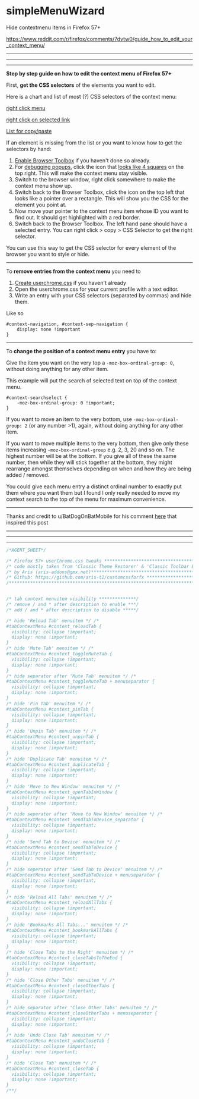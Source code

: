 # simpleMenuWizard
Hide contextmenu items in Firefox 57+


https://www.reddit.com/r/firefox/comments/7dvtw0/guide_how_to_edit_your_context_menu/

---

---

---

**Step by step guide on how to edit the context menu of Firefox 57+**

First, **get the CSS selectors** of the elements you want to edit.

Here is a chart and list of most (?) CSS selectors of the context menu:

[right click menu](https://imgur.com/b5gEfUy) 

[right click on selected link](https://imgur.com/e9AaMx3) 

[List for copy/paste](https://pastebin.com/R3A5nJjv)

If an element is missing from the list or you want to know how to get the selectors by hand:
  
1. [Enable Browser Toolbox](https://developer.mozilla.org/en-US/docs/Tools/Browser_Toolbox#Enabling_the_Browser_Toolbox) if you haven't done so already.
2. For [debugging popups](https://developer.mozilla.org/en-US/docs/Tools/Browser_Toolbox#Debugging_popups), click the icon that [looks like 4 squares](https://mdn.mozillademos.org/files/12742/browser-toolbox-autohide-button.png) on the top right. This will make the context  menu stay visible. 
3. Switch to the browser window, right click somewhere to make the context menu show up.
4. Switch back to the Browser Toolbox, click the icon on the top left that looks like a pointer over a rectangle. This will show you the CSS for the element you point at.
5. Now move your pointer to the context menu item whose ID you want to find out. It should get highlighted with a red border.
6. Switch back to the Browser Toolbox. The left hand pane should have a selected entry. You can right click > copy > CSS Selector to get the right selector.

You can use this way to get the CSS selector for every element of the browser you want to style or hide.
  

___

To **remove entries from the context menu** you need to 

1. [Create userchrome.css](http://kb.mozillazine.org/index.php?title=UserChrome.css&printable=yes) if you haven't already
2. Open the userchrome.css for your current profile with a text editor.
3. Write an entry with your CSS selectors (separated by commas) and hide them. 

Like so

    #context-navigation, #context-sep-navigation { 
        display: none !important 
    }
  
___
To **change the position of a context menu entry** you have to:

Give the item you want on the very top a `-moz-box-ordinal-group: 0`, without doing anything for any other item.

This example will put the search of selected text on top of the context menu.


    #context-searchselect {
        -moz-box-ordinal-group: 0 !important;
    } 


If you want to move an item to the very bottom, use `-moz-box-ordinal-group: 2` (or any number >1), again, without doing anything for any other item.  
  
If you want to move multiple items to the very bottom, then give only these items increasing `-moz-box-ordinal-group` e.g. 2, 3, 20 and so on. The highest number will be at the bottom. If you give all of these the same number, then while they will stick together at the bottom, they might rearrange amongst themselves depending on when and how they are being added / removed.

You could give each menu entry a distinct ordinal number to exactly put them where you want them but I found I only really needed to move my context search to the top of the menu for maximum convenience.

___
Thanks and credit to u/BatDogOnBatMobile  for his comment [here](https://www.reddit.com/r/firefox/comments/76tkwp/userchromecontext_menu_help/dogrfss/) that inspired this post

---

---

---


```CSS
/*AGENT_SHEET*/

/* Firefox 57+ userChrome.css tweaks ****************************************************/
/* code mostly taken from 'Classic Theme Restorer' & 'Classic Toolbar Buttons' add-ons **/
/* by Aris (aris-addons@gmx.net)*********************************************************/
/* Github: https://github.com/aris-t2/customcssforfx ************************************/
/****************************************************************************************/


/* tab context menuitem visibility **************/
/* remove / and * after description to enable ***/
/* add / and * after description to disable *****/

/* hide 'Reload Tab' menuitem */ /*
#tabContextMenu #context_reloadTab {
  visibility: collapse !important;
  display: none !important;
}
/* hide 'Mute Tab' menuitem */ /*
#tabContextMenu #context_toggleMuteTab {
  visibility: collapse !important;
  display: none !important;
}
/* hide separator after 'Mute Tab' menuitem */ /*
#tabContextMenu #context_toggleMuteTab + menuseparator {
  visibility: collapse !important;
  display: none !important;
}
/* hide 'Pin Tab' menuitem */ /*
#tabContextMenu #context_pinTab {
  visibility: collapse !important;
  display: none !important;
}
/* hide 'Unpin Tab' menuitem */ /*
#tabContextMenu #context_unpinTab {
  visibility: collapse !important;
  display: none !important;
}
/* hide 'Duplicate Tab' menuitem */ /*
#tabContextMenu #context_duplicateTab {
  visibility: collapse !important;
  display: none !important;
}
/* hide 'Move to New Window' menuitem */ /*
#tabContextMenu #context_openTabInWindow {
  visibility: collapse !important;
  display: none !important;
}
/* hide seperator after 'Move to New Window' menuitem */ /*
#tabContextMenu #context_sendTabToDevice_separator {
  visibility: collapse !important;
  display: none !important;
}
/* hide 'Send Tab to Device' menuitem */ /*
#tabContextMenu #context_sendTabToDevice {
  visibility: collapse !important;
  display: none !important;
}
/* hide seperator after 'Send Tab to Device' menuitem */ /*
#tabContextMenu #context_sendTabToDevice + menuseparator {
  visibility: collapse !important;
  display: none !important;
}
/* hide 'Reload All Tabs' menuitem */ /*
#tabContextMenu #context_reloadAllTabs {
  visibility: collapse !important;
  display: none !important;
}
/* hide 'Bookmarks All Tabs...' menuitem */ /*
#tabContextMenu #context_bookmarkAllTabs {
  visibility: collapse !important;
  display: none !important;
}
/* hide 'Close Tabs to the Right' menuitem */ /*
#tabContextMenu #context_closeTabsToTheEnd {
  visibility: collapse !important;
  display: none !important;
}
/* hide 'Close Other Tabs' menuitem */ /*
#tabContextMenu #context_closeOtherTabs {
  visibility: collapse !important;
  display: none !important;
}
/* hide separator after 'Close Other Tabs' menuitem */ /*
#tabContextMenu #context_closeOtherTabs + menuseparator {
  visibility: collapse !important;
  display: none !important;
}
/* hide 'Undo Close Tab' menuitem */ /*
#tabContextMenu #context_undoCloseTab {
  visibility: collapse !important;
  display: none !important;
}
/* hide 'Close Tab' menuitem */ /*
#tabContextMenu #context_closeTab {
  visibility: collapse !important;
  display: none !important;
}
/**/
```
